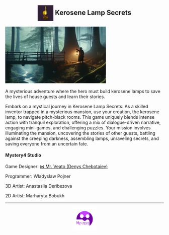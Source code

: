 <link rel="stylesheet" type="text/css" href="style.css">
<script src="https://kit.fontawesome.com/2863ef2463.js" crossorigin="anonymous"></script>
<link rel="shortcut icon" type="image/x-icon" href="favicon.ico">
<h2 style="text-align:center"><img class="circular--square" style="vertical-align:middle" src="images/Kerosene Lamp.png" width="50" height="50"> Kerosene Lamp Secrets</h2>
<img  src="images/Back2.png" width="320" height="180">

A mysterious adventure where the hero must build kerosene lamps to save the lives of house guests and learn their stories.

Embark on a mystical journey in Kerosene Lamp Secrets. As a skilled inventor trapped in a mysterious mansion, use your creation, the kerosene lamp, to navigate pitch-black rooms. This game uniquely blends intense action with tranquil exploration, offering a mix of dialogue-driven narrative, engaging mini-games, and challenging puzzles. Your mission involves illuminating the mansion, uncovering the stories of other guests, battling against the creeping darkness, assembling lamps, unraveling secrets, and saving everyone from an uncertain fate.

<i class="fa-solid fa-code fa-fade fa-xs" style="color: #000000;"></i>

#### Mystery4 Studio

Game Designer: [⋈ Mr. Veato (Denys Chebotaiev)](https://mrveato.com)

Programmer: Wladyslaw Pojner

3D Artist: Anastasiia Deribezova

2D Artist: Marharyta Bobukh

***
<p style="text-align:center">
<img src="images/Logo.png" width="75" height="75">
</p>

<p style="text-align:center; letter-spacing:10px">
<a href="mailto:someone@yoursite.com"><i class="fa-regular fa-envelope fa-xl" style="color: #000000;"></i></a>
<a href="https://www.facebook.com/klsgame"><i class="fa-brands fa-facebook fa-xl" style="color: #000000;"></i></a>
<a href="https://twitter.com/klsgame"><i class="fa-brands fa-twitter fa-xl" style="color: #000000;"></i></a>
<a href="https://youtube.com/@kls-game"><i class="fa-brands fa-youtube fa-xl" style="color: #000000;"></i></a>
<a href="https://instagram.com/klsgame"><i class="fa-brands fa-instagram fa-xl" style="color: #000000;"></i></a>
<a href="https://www.tiktok.com/@klsgame"><i class="fa-brands fa-tiktok fa-xl" style="color: #000000;"></i></a>
<a href="https://t.me/klsgame"><i class="fa-brands fa-telegram fa-xl" style="color: #000000;"></i></a>
</p>
